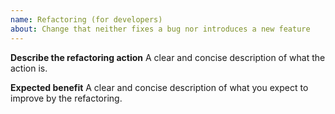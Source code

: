 ```yaml
---
name: Refactoring (for developers)
about: Change that neither fixes a bug nor introduces a new feature
---
```


**Describe the refactoring action**
A clear and concise description of what the action is.

**Expected benefit**
A clear and concise description of what you expect to improve by the refactoring.
